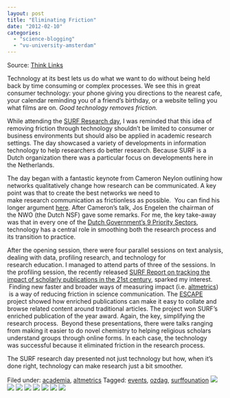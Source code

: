 ```yaml
---
layout: post
title: "Eliminating Friction"
date: "2012-02-10"
categories: 
  - "science-blogging"
  - "vu-university-amsterdam"
---
```


Source: [Think Links](http://thinklinks.wordpress.com/feed/)

Technology at its best lets us do what we want to do without being held back by time consuming or complex processes. We see this in great consumer technology: your phone giving you directions to the nearest cafe, your calendar reminding you of a friend’s birthday, or a website telling you what films are on. _Good technology removes friction._

While attending the [SURF Research day](http://www.surffoundation.nl/nl/themas/openonderzoek/ozdag/pages/default.aspx), I was reminded that this idea of removing friction through technology shouldn’t be limited to consumer or business environments but should also be applied in academic research settings. The day showcased a variety of developments in information technology to help researchers do better research. Because SURF is a Dutch organization there was a particular focus on developments here in the Netherlands.

The day began with a fantastic keynote from Cameron Neylon outlining how networks qualitatively change how research can be communicated. A key point was that to create the best networks we need to make research communication as frictionless as possible.  You can find his longer argument [here](http://cameronneylon.net/blog/network-enabled-research/). After Cameron’s talk, Jos Engelen the chairman of the NWO (the Dutch NSF) gave some remarks. For me, the key take-away was that in every one of the [Dutch Government’s 9 Priority Sectors](http://www.hollandtrade.com/sector-information/), technology has a central role in smoothing both the research process and its transition to practice.

After the opening session, there were four parallel sessions on text analysis, dealing with data, profiling research, and technology for research education. I managed to attend parts of three of the sessions. In the profiling session, the recently released [SURF Report on tracking the impact of scholarly publications in the 21st century](http://www.surffoundation.nl/en/publicaties/Pages/Users_narcissism_control.aspx), sparked my interest.  Finding new faster and broader ways of measuring impact (i.e. [altmetrics](http://altmetrics.org))  is a way of reducing friction in science communication. The [ESCAPE](http://www.surffoundation.nl/en/projecten/Pages/ESCAPE-Enhanced-Scientific-Communication-by-Aggregated-Publications-Environments.aspx) project showed how enriched publications can make it easy to collate and browse related content around traditional articles. The project won SURF’s enriched publication of the year award. Again, the key, simplifying the research process.  Beyond these presentations, there were talks ranging from making it easier to do novel chemistry to helping religious scholars understand groups through online forms. In each case, the technology was successful because it eliminated friction in the research process.

The SURF research day presented not just technology but how, when it’s done right, technology can make research just a bit smoother.

  
Filed under: [academia](http://thinklinks.wordpress.com/category/academia/), [altmetrics](http://thinklinks.wordpress.com/category/altmetrics-2/) Tagged: [events](http://thinklinks.wordpress.com/tag/events/), [ozdag](http://thinklinks.wordpress.com/tag/ozdag/), [surffounation](http://thinklinks.wordpress.com/tag/surffounation/) [![](http://feeds.wordpress.com/1.0/comments/thinklinks.wordpress.com/354/)](http://feeds.wordpress.com/1.0/gocomments/thinklinks.wordpress.com/354/) [![](http://feeds.wordpress.com/1.0/delicious/thinklinks.wordpress.com/354/)](http://feeds.wordpress.com/1.0/godelicious/thinklinks.wordpress.com/354/) [![](http://feeds.wordpress.com/1.0/facebook/thinklinks.wordpress.com/354/)](http://feeds.wordpress.com/1.0/gofacebook/thinklinks.wordpress.com/354/) [![](http://feeds.wordpress.com/1.0/twitter/thinklinks.wordpress.com/354/)](http://feeds.wordpress.com/1.0/gotwitter/thinklinks.wordpress.com/354/) [![](http://feeds.wordpress.com/1.0/stumble/thinklinks.wordpress.com/354/)](http://feeds.wordpress.com/1.0/gostumble/thinklinks.wordpress.com/354/) [![](http://feeds.wordpress.com/1.0/digg/thinklinks.wordpress.com/354/)](http://feeds.wordpress.com/1.0/godigg/thinklinks.wordpress.com/354/) [![](http://feeds.wordpress.com/1.0/reddit/thinklinks.wordpress.com/354/)](http://feeds.wordpress.com/1.0/goreddit/thinklinks.wordpress.com/354/) ![](http://stats.wordpress.com/b.gif?host=thinklinks.wordpress.com&blog=5274753&post=354&subd=thinklinks&ref=&feed=1)

